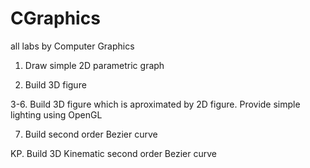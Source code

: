 # CGraphics
all labs by Computer Graphics

1. Draw simple 2D parametric graph

2. Build 3D figure

3-6. Build 3D figure which is aproximated by 2D figure. Provide simple lighting using OpenGL

7. Build second order Bezier curve

KP. Build 3D Kinematic second order Bezier curve
